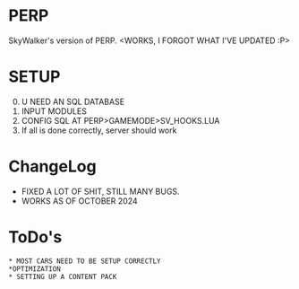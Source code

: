 # PERP
SkyWalker's version of PERP.  <WORKS, I FORGOT WHAT I'VE UPDATED :P>
# SETUP
0. U NEED AN SQL DATABASE
1. INPUT MODULES
2. CONFIG SQL AT PERP>GAMEMODE>SV_HOOKS.LUA
3. If all is done correctly, server should work


# ChangeLog
   * FIXED A LOT OF SHIT, STILL MANY BUGS. 
   * WORKS AS OF OCTOBER 2024
    
# ToDo's
    * MOST CARS NEED TO BE SETUP CORRECTLY
    *OPTIMIZATION
    * SETTING UP A CONTENT PACK
